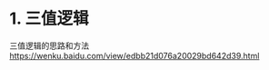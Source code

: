 

# 1. 三值逻辑



三值逻辑的思路和方法
https://wenku.baidu.com/view/edbb21d076a20029bd642d39.html










































































